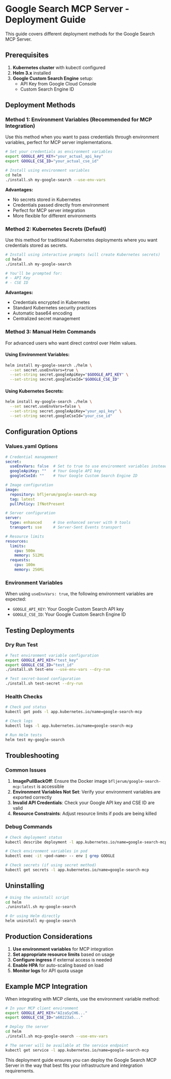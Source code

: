 # Google Search MCP Server - Deployment Guide

This guide covers different deployment methods for the Google Search MCP Server.

## Prerequisites

1. **Kubernetes cluster** with kubectl configured
2. **Helm 3.x** installed
3. **Google Custom Search Engine** setup:
   - API Key from Google Cloud Console
   - Custom Search Engine ID

## Deployment Methods

### Method 1: Environment Variables (Recommended for MCP Integration)

Use this method when you want to pass credentials through environment variables, perfect for MCP server implementations.

```bash
# Set your credentials as environment variables
export GOOGLE_API_KEY="your_actual_api_key"
export GOOGLE_CSE_ID="your_actual_cse_id"

# Install using environment variables
cd helm
./install.sh my-google-search --use-env-vars
```

**Advantages:**
- No secrets stored in Kubernetes
- Credentials passed directly from environment
- Perfect for MCP server integration
- More flexible for different environments

### Method 2: Kubernetes Secrets (Default)

Use this method for traditional Kubernetes deployments where you want credentials stored as secrets.

```bash
# Install using interactive prompts (will create Kubernetes secrets)
cd helm
./install.sh my-google-search

# You'll be prompted for:
# - API Key
# - CSE ID
```

**Advantages:**
- Credentials encrypted in Kubernetes
- Standard Kubernetes security practices
- Automatic base64 encoding
- Centralized secret management

### Method 3: Manual Helm Commands

For advanced users who want direct control over Helm values.

#### Using Environment Variables:
```bash
helm install my-google-search ./helm \
  --set secret.useEnvVars=true \
  --set-string secret.googleApiKey="$GOOGLE_API_KEY" \
  --set-string secret.googleCseId="$GOOGLE_CSE_ID"
```

#### Using Kubernetes Secrets:
```bash
helm install my-google-search ./helm \
  --set secret.useEnvVars=false \
  --set-string secret.googleApiKey="your_api_key" \
  --set-string secret.googleCseId="your_cse_id"
```

## Configuration Options

### Values.yaml Options

```yaml
# Credential management
secret:
  useEnvVars: false  # Set to true to use environment variables instead of secrets
  googleApiKey: ""   # Your Google API key
  googleCseId: ""    # Your Google Custom Search Engine ID

# Image configuration
image:
  repository: bfljerum/google-search-mcp
  tag: latest
  pullPolicy: IfNotPresent

# Server configuration
server:
  type: enhanced     # Use enhanced server with 9 tools
  transport: sse     # Server-Sent Events transport

# Resource limits
resources:
  limits:
    cpu: 500m
    memory: 512Mi
  requests:
    cpu: 100m
    memory: 256Mi
```

### Environment Variables

When using `useEnvVars: true`, the following environment variables are expected:

- `GOOGLE_API_KEY`: Your Google Custom Search API key
- `GOOGLE_CSE_ID`: Your Google Custom Search Engine ID

## Testing Deployments

### Dry Run Test
```bash
# Test environment variable configuration
export GOOGLE_API_KEY="test_key"
export GOOGLE_CSE_ID="test_id"
./install.sh test-env --use-env-vars --dry-run

# Test secret-based configuration
./install.sh test-secret --dry-run
```

### Health Checks
```bash
# Check pod status
kubectl get pods -l app.kubernetes.io/name=google-search-mcp

# Check logs
kubectl logs -l app.kubernetes.io/name=google-search-mcp

# Run Helm tests
helm test my-google-search
```

## Troubleshooting

### Common Issues

1. **ImagePullBackOff**: Ensure the Docker image `bfljerum/google-search-mcp:latest` is accessible
2. **Environment Variables Not Set**: Verify your environment variables are exported correctly
3. **Invalid API Credentials**: Check your Google API key and CSE ID are valid
4. **Resource Constraints**: Adjust resource limits if pods are being killed

### Debug Commands

```bash
# Check deployment status
kubectl describe deployment -l app.kubernetes.io/name=google-search-mcp

# Check environment variables in pod
kubectl exec -it <pod-name> -- env | grep GOOGLE

# Check secrets (if using secret method)
kubectl get secrets -l app.kubernetes.io/name=google-search-mcp
```

## Uninstalling

```bash
# Using the uninstall script
cd helm
./uninstall.sh my-google-search

# Or using Helm directly
helm uninstall my-google-search
```

## Production Considerations

1. **Use environment variables** for MCP integration
2. **Set appropriate resource limits** based on usage
3. **Configure ingress** if external access is needed
4. **Enable HPA** for auto-scaling based on load
5. **Monitor logs** for API quota usage

## Example MCP Integration

When integrating with MCP clients, use the environment variable method:

```bash
# In your MCP client environment
export GOOGLE_API_KEY="AIzaSyCH6..."
export GOOGLE_CSE_ID="a60223a5..."

# Deploy the server
cd helm
./install.sh mcp-google-search --use-env-vars

# The server will be available at the service endpoint
kubectl get service -l app.kubernetes.io/name=google-search-mcp
```

This deployment guide ensures you can deploy the Google Search MCP Server in the way that best fits your infrastructure and integration requirements.